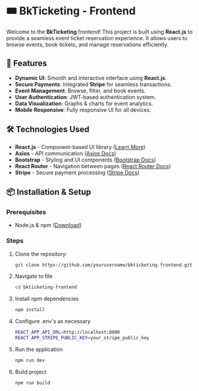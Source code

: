 # 🎟️ BkTicketing - Frontend

Welcome to the **BkTicketing** frontend! This project is built using **React.js** to provide a seamless event ticket reservation experience. It allows users to browse events, book tickets, and manage reservations efficiently.

## 🚀 Features

- **Dynamic UI**: Smooth and interactive interface using **React.js**.
- **Secure Payments**: Integrated **Stripe** for seamless transactions.
- **Event Management**: Browse, filter, and book events.
- **User Authentication**: JWT-based authentication system.
- **Data Visualization**: Graphs & charts for event analytics.
- **Mobile Responsive**: Fully responsive UI for all devices.

## 🛠️ Technologies Used

- **React.js** - Component-based UI library ([Learn More](https://react.dev/))
- **Axios** - API communication ([Axios Docs](https://axios-http.com/))
- **Bootstrap** - Styling and UI components ([Bootstrap Docs](https://getbootstrap.com/))
- **React Router** - Navigation between pages ([React Router Docs](https://reactrouter.com/))
- **Stripe** - Secure payment processing ([Stripe Docs](https://stripe.com/docs))

## 📦 Installation & Setup

### Prerequisites
- Node.js & npm ([Download](https://nodejs.org/))

### Steps
1. Clone the repository:
   ```sh
   git clone https://github.com/yourusername/bkticketing-frontend.git
   ```
2. Navigate to file
   ```sh
   cd bkticketing-frontend
   ```
3. Install npm dependencies
   ```sh
   npm install
   ```
4. Configure .env's as necessary
   ```sh
   REACT_APP_API_URL=http://localhost:8080
   REACT_APP_STRIPE_PUBLIC_KEY=your_stripe_public_key
   ```
5. Run the application
   ```sh
   npm run dev
   ```
6. Build project
   ```sh
   npm run build
   ```

